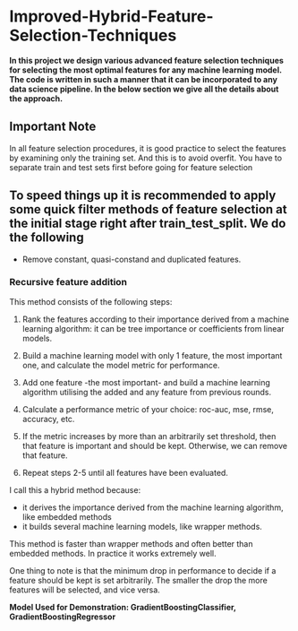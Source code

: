 # Improved-Hybrid-Feature-Selection-Techniques

**In this project we design various advanced feature selection techniques for selecting the most optimal features for any machine learning model. The code is written in such a manner that it can be incorporated to any data science pipeline. In the below section we give all the details about the approach.**

## Important Note

In all feature selection procedures, it is good practice to select the features by examining only the training set. And this is to avoid overfit.
You have to separate train and test sets first before going for feature selection

## To speed things up it is recommended to apply some quick filter methods of feature selection at the initial stage right after train_test_split. We do the following

* Remove constant, quasi-constand and duplicated features.

### Recursive feature addition

This method consists of the following steps:

1) Rank the features according to their importance derived from a machine learning algorithm: it can be tree importance or coefficients from linear models.

2) Build a machine learning model with only 1 feature, the most important one, and calculate the model metric for performance.

3) Add one feature -the most important- and build a machine learning algorithm utilising the added and any feature from previous rounds.

4) Calculate a performance metric of your choice: roc-auc, mse, rmse, accuracy, etc.

5) If the metric increases by more than an arbitrarily set threshold, then that feature is important and should be kept. Otherwise, we can remove that feature.

6) Repeat steps 2-5 until all features have been evaluated.


I call this a hybrid method because:

- it derives the importance derived from the machine learning algorithm, like embedded methods
- it builds several machine learning models, like wrapper methods.

This method is faster than wrapper methods and often better than embedded methods. In practice it works extremely well. 

One thing to note is that the minimum drop in performance to decide if a feature should be kept is set arbitrarily. The smaller the drop the more features will be selected, and vice versa.

**Model Used for Demonstration: GradientBoostingClassifier, GradientBoostingRegressor**



